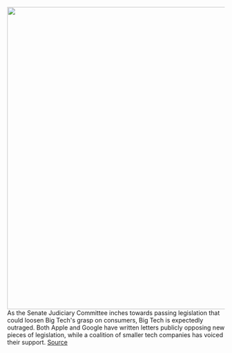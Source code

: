 <img src='https://cdn.vox-cdn.com/thumbor/sFGdCSHrAtEcvYeGRgOFYJ9bvBE=/0x0:5023x3576/1200x800/filters:focal(2111x1387:2913x2189)/cdn.vox-cdn.com/uploads/chorus_image/image/70405969/1237547519.0.jpg' width='700px' /><br/>
As the Senate Judiciary Committee inches towards passing legislation that could loosen Big Tech's grasp on consumers, Big Tech is expectedly outraged. Both Apple and Google have written letters publicly opposing new pieces of legislation, while a coalition of smaller tech companies has voiced their support.
<a href='https://www.theverge.com/2022/1/18/22890100/antitrust-bill-apple-google-big-tech-senate'> Source <a/>